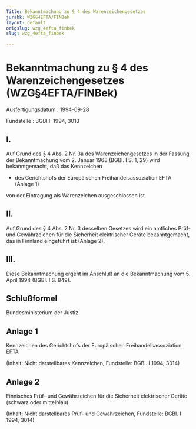 ```yaml
---
Title: Bekanntmachung zu § 4 des Warenzeichengesetzes
jurabk: WZG§4EFTA/FINBek
layout: default
origslug: wzg_4efta_finbek
slug: wzg_4efta_finbek

---
```


# Bekanntmachung zu § 4 des Warenzeichengesetzes (WZG§4EFTA/FINBek)

Ausfertigungsdatum
:   1994-09-28

Fundstelle
:   BGBl I: 1994, 3013



## I.

Auf Grund des § 4 Abs. 2 Nr. 3a des Warenzeichengesetzes in der
Fassung der Bekanntmachung vom 2. Januar 1968 (BGBl. I S. 1, 29) wird
bekanntgemacht, daß das Kennzeichen

*   des Gerichtshofs der Europäischen Freihandelsassoziation EFTA (Anlage
    1)



von der Eintragung als Warenzeichen ausgeschlossen ist.


## II.

Auf Grund des § 4 Abs. 2 Nr. 3 desselben Gesetzes wird ein amtliches
Prüf- und Gewährzeichen für die Sicherheit elektrischer Geräte
bekanntgemacht, das in Finnland eingeführt ist (Anlage 2).


## III.

Diese Bekanntmachung ergeht im Anschluß an die Bekanntmachung vom 5.
April 1994 (BGBl. I S. 849).


## Schlußformel

Bundesministerium der Justiz


## Anlage 1

Kennzeichen des Gerichtshofs der Europäischen Freihandelsassoziation
EFTA

(Inhalt: Nicht darstellbares Kennzeichen,
Fundstelle: BGBl. I 1994, 3014)


## Anlage 2

Finnisches Prüf- und Gewährzeichen für die Sicherheit elektrischer
Geräte (schwarz oder mittelblau)

(Inhalt: Nicht darstellbares Prüf- und Gewährzeichen,
Fundstelle: BGBl. I 1994, 3014)

